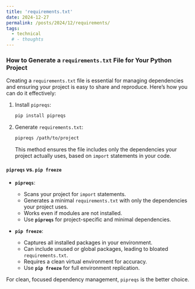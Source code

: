 ```yaml
---
title: 'requirements.txt'
date: 2024-12-27
permalink: /posts/2024/12/requirements/
tags:
  - technical
  # - thoughts
---
```


### How to Generate a `requirements.txt` File for Your Python Project
Creating a `requirements.txt` file is essential for managing dependencies and ensuring your project is easy to share and reproduce. Here’s how you can do it effectively:

1. Install `pipreqs`:
   ```bash
   pip install pipreqs
   ```
2. Generate `requirements.txt`:
   ```bash
   pipreqs /path/to/project
   ```
   This method ensures the file includes only the dependencies your project actually uses, based on `import` statements in your code.

#### `pipreqs` vs. `pip freeze`
- **`pipreqs`**:
  - Scans your project for `import` statements.
  - Generates a minimal `requirements.txt` with only the dependencies your project uses.
  - Works even if modules are not installed.
  - Use **`pipreqs`** for project-specific and minimal dependencies.

- **`pip freeze`**:
  - Captures all installed packages in your environment.
  - Can include unused or global packages, leading to bloated `requirements.txt`.
  - Requires a clean virtual environment for accuracy.
  - Use **`pip freeze`** for full environment replication.

For clean, focused dependency management, `pipreqs` is the better choice.
